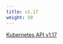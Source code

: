 ```yaml
---
title: v1.17
weight: 50
---
```


[Kubernetes API v1.17](/docs/reference/generated/kubernetes-api/v1.17/)
